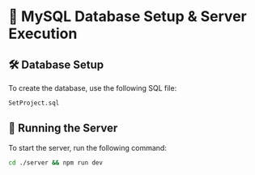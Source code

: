 # 📂 MySQL Database Setup & Server Execution

## 🛠️ Database Setup
To create the database, use the following SQL file:
```bash
SetProject.sql
```

## 🚀 Running the Server
To start the server, run the following command:
```bash
cd ./server && npm run dev
```
